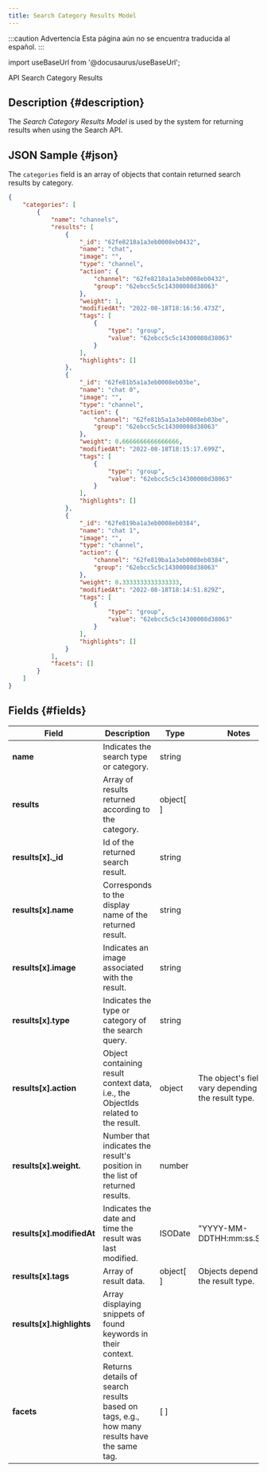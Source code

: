 ```yaml
---
title: Search Category Results Model
---
```


:::caution Advertencia
Esta página aún no se encuentra traducida al español.
:::

import useBaseUrl from '@docusaurus/useBaseUrl';

<span className="hero__subtitle">API Search Category Results</span>

## Description {#description}
The _Search Category Results Model_ is used by the system for returning results when using the Search API.


## JSON Sample {#json}
The `categories` field is an array of objects that contain returned search results by category.

```json
{
    "categories": [
        {
            "name": "channels",
            "results": [
                {
                    "_id": "62fe8218a1a3eb0008eb0432",
                    "name": "chat",
                    "image": "",
                    "type": "channel",
                    "action": {
                        "channel": "62fe8218a1a3eb0008eb0432",
                        "group": "62ebcc5c5c14300008d38063"
                    },
                    "weight": 1,
                    "modifiedAt": "2022-08-18T18:16:56.473Z",
                    "tags": [
                        {
                            "type": "group",
                            "value": "62ebcc5c5c14300008d38063"
                        }
                    ],
                    "highlights": []
                },
                {
                    "_id": "62fe81b5a1a3eb0008eb03be",
                    "name": "chat 0",
                    "image": "",
                    "type": "channel",
                    "action": {
                        "channel": "62fe81b5a1a3eb0008eb03be",
                        "group": "62ebcc5c5c14300008d38063"
                    },
                    "weight": 0.6666666666666666,
                    "modifiedAt": "2022-08-18T18:15:17.699Z",
                    "tags": [
                        {
                            "type": "group",
                            "value": "62ebcc5c5c14300008d38063"
                        }
                    ],
                    "highlights": []
                },
                {
                    "_id": "62fe819ba1a3eb0008eb0384",
                    "name": "chat 1",
                    "image": "",
                    "type": "channel",
                    "action": {
                        "channel": "62fe819ba1a3eb0008eb0384",
                        "group": "62ebcc5c5c14300008d38063"
                    },
                    "weight": 0.3333333333333333,
                    "modifiedAt": "2022-08-18T18:14:51.829Z",
                    "tags": [
                        {
                            "type": "group",
                            "value": "62ebcc5c5c14300008d38063"
                        }
                    ],
                    "highlights": []
                }
            ],
            "facets": []
        }
    ]
}
```

## Fields {#fields}

Field | Description | Type | Notes
--- | --- | --- | ---
**name** | Indicates the search type or category. | string |
**results** | Array of results returned according to the category. | object[ ] | 
**results[x]._id** | Id of the returned search result. | string |
**results[x].name** | Corresponds to the display name of the returned result. | string | 
**results[x].image** | Indicates an image associated with the result. | string | 
**results[x].type** | Indicates the type or category of the search query. | string | 
**results[x].action** | Object containing result context data, i.e., the ObjectIds related to the result. | object | The object's fields vary depending on the result type.
**results[x].weight.** | Number that indicates the result's position in the list of returned results. | number |
**results[x].modifiedAt** | Indicates the date and time the result was last modified. | ISODate | "YYYY-MM-DDTHH:mm:ss.SSSZ"
**results[x].tags** | Array of result data. | object[ ] | Objects depend on the result type.
**results[x].highlights** | Array displaying snippets of found keywords in their context. |
**facets** | Returns details of search results based on tags, e.g., how many results have the same tag. | [ ] |


